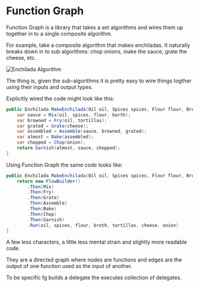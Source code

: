 # Function Graph

Function Graph is a library that takes a set algorithms and wires them up together in to a single composite algorithm. 

For example, take a composite algorithm that makes enchiladas. It naturally breaks down in to sub algorithms: chop onions, make the sauce, grate the cheese, etc.

![Enchilada Algorithm](https://raw.githubusercontent.com/Prototypist1/FunctionGraph/master/EnchiladaAlgorithm.png)

The thing is, given the sub-algorithms it is pretty easy to wire things togther using their inputs and output types. 

Explicitly wired the code might look like this:

```C#
public Enchilada MakeEnchilada(Oil oil, Spices spices, Flour flour, Broth broth, Tortillas tortillas, Cheese cheese, Onion onion){
    var sauce = Mix(oil, spices, flour, borth);
    var browned = Fry(oil, tortillas);
    var grated = Grate(cheese);
    var assembled = Assemble(sauce, browned, grated);
    var almost = Bake(assembled);
    var chopped = Chop(onion);
    return Garnish(almost, sauce, chopped);
}
```

Using Function Graph the same code looks like:

```C#
public Enchilada MakeEnchilada(Oil oil, Spices spices, Flour flour, Broth broth, Tortillas tortillas, Cheese cheese, Onion onion){
    return new FlowBuilder()
        .Then(Mix)
        .Then(Fry)
        .Then(Grate)
        .Then(Assemble)
        .Then(Bake)
        .Then(Chop)
        .Then(Garnish)
        .Run(oil, spices, flour, broth, tortillas, cheese, onion)
}
```

A few less characters, a little less mental strain and slightly more readable code. 


They are a directed graph where nodes are functions and edges are the output of one function used as the input of another. 




To be specific fg builds a delegate the executes collection of delegates.  